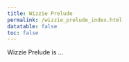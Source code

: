 ```yaml
---
title: Wizzie Prelude
permalink: /wizzie_prelude_index.html
datatable: false
toc: false
---
```


Wizzie Prelude is ...
